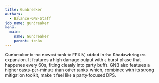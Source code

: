 ```yaml
---
title: Gunbreaker
authors:
  - Balance-GNB-Staff
job_name: gunbreaker
menu:
  main:
    name: Gunbreaker
    parent: tanks
---
```

Gunbreaker is the newest tank to FFXIV, added in the Shadowbringers expansion. It features a high damage output with a burst phase that happenes every 60s, fitting cleanly into party buffs. GNB also features a higher casts-per-minute than other tanks, which, combined with its strong mitigation toolkit, make it feel like a party-focused DPS.